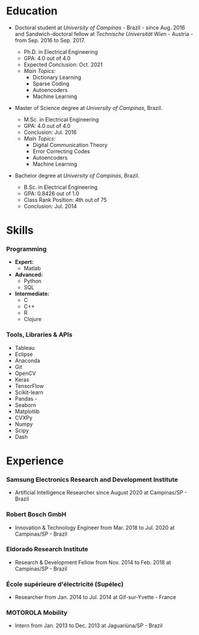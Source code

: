 # Education
- Doctoral student at *University of Campinas* - Brazil - since Aug. 2016 and Sandwich-doctoral fellow at *Technische Universität Wien* - Austria - from Sep. 2016 to Sep. 2017.
  - Ph.D. in Electrical Engineering
  - GPA: 4.0 out of 4.0
  - Expected Conclusion: Oct. 2021 
  - *Main Topics:* 
    - Dictionary Learning
    - Sparse Coding 
    - Autoencoders 
    - Machine Learning 
  
- Master of Science degree at *University of Campinas*, Brazil.
  - M.Sc. in Electrical Engineering
  - GPA: 4.0 out of 4.0
  - Conclusion: Jul. 2016 
  - *Main Topics:* 
    - Digital Communication Theory
    - Error Correcting Codes
    - Autoencoders 
    - Machine Learning 
 
- Bachelor degree at *University of Campinas*, Brazil.
  - B.Sc. in Electrical Engineering
  - GPA: 0.8426 out of 1.0
  - Class Rank Position: 4th out of 75
  - Conclusion: Jul. 2014


# Skills
### Programming 
- **Expert:**
  - Matlab
- **Advanced:**
  - Python
  - SQL
- **Intermediate:**
  - C
  - C++
  - R
  - Clojure

### Tools, Libraries & APIs
- Tableau 
- Eclipse 
- Anaconda 
- Git 
- OpenCV  
- Keras 
- TensorFlow  
- Scikit-learn
- Pandas -
- Seaborn 
- Matplotlib 
- CVXPy 
- Numpy 
- Scipy
- Dash 


# Experience

### Samsung Electronics Research and Development Institute 
- Artificial Intelligence Researcher since August 2020 at Campinas/SP - Brazil 

### Robert Bosch GmbH
- Innovation & Technology Engineer from Mar. 2018 to Jul. 2020 at Campinas/SP - Brazil

### Eldorado Research Institute
- Research & Development Fellow from Nov. 2014 to Feb. 2018 at Campinas/SP - Brazil

### École supérieure d'électricité (Supélec)
- Researcher from Jan. 2014 to Jul. 2014 at Gif-sur-Yvette - France
 
### MOTOROLA Mobility
- Intern from Jan. 2013 to Dec. 2013 at Jaguariúna/SP - Brazil
  
